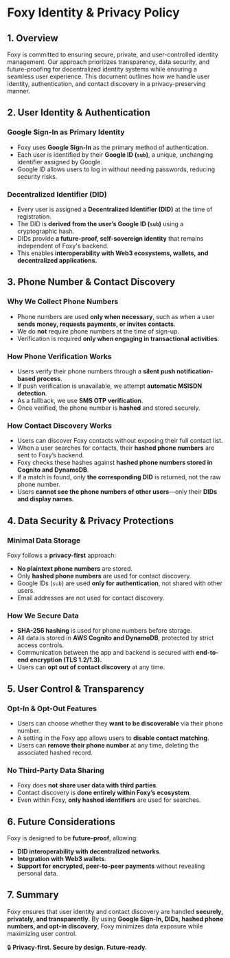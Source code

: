 # **Foxy Identity & Privacy Policy**

## **1. Overview**
Foxy is committed to ensuring secure, private, and user-controlled identity management. Our approach prioritizes transparency, data security, and future-proofing for decentralized identity systems while ensuring a seamless user experience. This document outlines how we handle user identity, authentication, and contact discovery in a privacy-preserving manner.

## **2. User Identity & Authentication**

### **Google Sign-In as Primary Identity**
- Foxy uses **Google Sign-In** as the primary method of authentication.
- Each user is identified by their **Google ID (`sub`)**, a unique, unchanging identifier assigned by Google.
- Google ID allows users to log in without needing passwords, reducing security risks.

### **Decentralized Identifier (DID)**
- Every user is assigned a **Decentralized Identifier (DID)** at the time of registration.
- The DID is **derived from the user’s Google ID (`sub`)** using a cryptographic hash.
- DIDs provide **a future-proof, self-sovereign identity** that remains independent of Foxy's backend.
- This enables **interoperability with Web3 ecosystems, wallets, and decentralized applications.**

## **3. Phone Number & Contact Discovery**

### **Why We Collect Phone Numbers**
- Phone numbers are used **only when necessary**, such as when a user **sends money, requests payments, or invites contacts**.
- We do **not** require phone numbers at the time of sign-up.
- Verification is required **only when engaging in transactional activities**.

### **How Phone Verification Works**
- Users verify their phone numbers through a **silent push notification-based process**.
- If push verification is unavailable, we attempt **automatic MSISDN detection**.
- As a fallback, we use **SMS OTP verification**.
- Once verified, the phone number is **hashed** and stored securely.

### **How Contact Discovery Works**
- Users can discover Foxy contacts without exposing their full contact list.
- When a user searches for contacts, their **hashed phone numbers** are sent to Foxy’s backend.
- Foxy checks these hashes against **hashed phone numbers stored in Cognito and DynamoDB**.
- If a match is found, only **the corresponding DID** is returned, not the raw phone number.
- Users **cannot see the phone numbers of other users**—only their **DIDs and display names**.

## **4. Data Security & Privacy Protections**

### **Minimal Data Storage**
Foxy follows a **privacy-first** approach:
- **No plaintext phone numbers** are stored.
- Only **hashed phone numbers** are used for contact discovery.
- Google IDs (`sub`) are used **only for authentication**, not shared with other users.
- Email addresses are not used for contact discovery.

### **How We Secure Data**
- **SHA-256 hashing** is used for phone numbers before storage.
- All data is stored in **AWS Cognito and DynamoDB**, protected by strict access controls.
- Communication between the app and backend is secured with **end-to-end encryption (TLS 1.2/1.3).**
- Users can **opt out of contact discovery** at any time.

## **5. User Control & Transparency**

### **Opt-In & Opt-Out Features**
- Users can choose whether they **want to be discoverable** via their phone number.
- A setting in the Foxy app allows users to **disable contact matching**.
- Users can **remove their phone number** at any time, deleting the associated hashed record.

### **No Third-Party Data Sharing**
- Foxy does **not share user data with third parties**.
- Contact discovery is **done entirely within Foxy’s ecosystem**.
- Even within Foxy, **only hashed identifiers** are used for searches.

## **6. Future Considerations**
Foxy is designed to be **future-proof**, allowing:
- **DID interoperability with decentralized networks**.
- **Integration with Web3 wallets**.
- **Support for encrypted, peer-to-peer payments** without revealing personal data.

## **7. Summary**
Foxy ensures that user identity and contact discovery are handled **securely, privately, and transparently**. By using **Google Sign-In, DIDs, hashed phone numbers, and opt-in discovery**, Foxy minimizes data exposure while maximizing user control.

🔒 **Privacy-first. Secure by design. Future-ready.**

